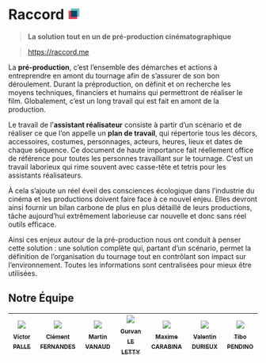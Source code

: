 # Raccord <img width="25" src="https://github.com/Raccord-io/.github/blob/master/assets/color_pallette.png">

> **La solution tout en un de pré-production cinématographique**

> https://raccord.me

La **pré-production**, c’est l’ensemble des démarches et actions à entreprendre en amont du tournage afin de s’assurer de son bon déroulement.
Durant la préproduction, on définit et on recherche les moyens techniques, financiers et humains qui permettront de réaliser le film. Globalement, c’est un long travail qui est fait en amont de la production.

Le travail de l’**assistant réalisateur** consiste à partir d’un scénario et de réaliser ce que l’on appelle un **plan de travail**, qui répertorie tous les décors, accessoires, costumes, personnages, acteurs, heures, lieux et dates de chaque séquence. Ce document de haute importance fait réellement office de référence pour toutes les personnes travaillant sur le tournage.
C’est un travail laborieux qui rime souvent avec casse-tête et tetris pour les assistants réalisateurs.

À cela s’ajoute un réel éveil des consciences écologique dans l’industrie du cinéma et les productions doivent faire face à ce nouvel enjeu. Elles devront ainsi fournir un bilan carbone de plus en plus détaillé de leurs productions, tâche aujourd’hui extrêmement laborieuse car nouvelle et donc sans réel outils efficace.

Ainsi ces enjeux autour de la pré-production nous ont conduit à penser cette solution : une solution complète qui, partant d’un scénario, permet la définition de l’organisation du tournage tout en contrôlant son impact sur l’environnement. Toutes les informations sont centralisées pour mieux être utilisées.

## Notre Équipe

<div align=center>

| [<img src="https://github.com/victorpalle.png?size=85" width=85><br><sub>Victor PALLE</sub>](https://github.com/victorpalle) | [<img src="https://github.com/Clement-Fernandes.png?size=85" width=85><br><sub>Clément FERNANDES</sub>](https://github.com/Clement-Fernandes) | [<img src="https://github.com/martinvanaud.png?size=85" width=85><br><sub>Martin VANAUD</sub>](https://github.com/martinvanaud) | [<img src="https://github.com/Gurvan-Le-Letty.png?size=85" width=85><br><sub>Gurvan LE LETTY</sub>](https://github.com/Gurvan-Le-Letty) | [<img src="https://github.com/maxime-carabina.png?size=85" width=85><br><sub>Maxime CARABINA</sub>](https://github.com/maxime-carabina) | [<img src="https://github.com/ValentinDurieux.png?size=85" width=85><br><sub>Valentin DURIEUX</sub>](https://github.com/ValentinDurieux)| [<img src="https://github.com/tibo-pdn.png?size=85" width=85><br><sub>Tibo PENDINO</sub>](https://github.com/tibo-pdn)
| :---: | :---: | :---: | :---: | :---: | :---: | :---: |

</div>
